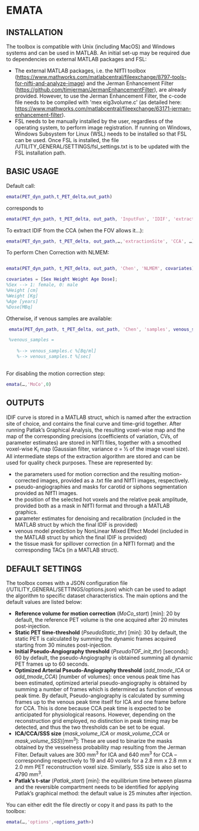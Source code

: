 # EMATA #

## INSTALLATION ##
The toolbox is compatible with Unix (including MacOS) and Windows systems and can be used in MATLAB. An initial set-up may be required due to dependencies on external MATLAB packages and FSL:
* The external MATLAB packages, i.e. the NIfTI toolbox (https://www.mathworks.com/matlabcentral/fileexchange/8797-tools-for-nifti-and-analyze-image) and the Jerman Enhancement Filter (https://github.com/timjerman/JermanEnhancementFilter), are already provided. However, to use the Jerman Enhancement Filter, the c-code file needs to be compiled with 'mex eig3volume.c' (as detailed here: https://www.mathworks.com/matlabcentral/fileexchange/63171-jerman-enhancement-filter). 
* FSL needs to be manually installed by the user, regardless of the operating system, to perform image registration. If running on Windows, Windows Subsystem for Linux (WSL) needs to be installed so that FSL can be used. Once FSL is installed, the file /UTILITY_GENERAL/SETTINGS/fsl_settings.txt is to be updated with the FSL installation path.

## BASIC USAGE ##

Default call: 
```matlab
emata(PET_dyn_path,t_PET_delta,out_path) 
```

corresponds to

```matlab
emata(PET_dyn_path, t_PET_delta, out_path, 'InputFun', 'IDIF', 'extractionSite', 'ICA', 'Feng', 1, 'Patlak', 1)
```

To extract IDIF from the CCA (when the FOV allows it…):  

```matlab
emata(PET_dyn_path, t_PET_delta, out_path,…,'extractionSite', 'CCA', …)
```

To perform Chen Correction with NLMEM: 

```matlab

emata(PET_dyn_path, t_PET_delta, out_path, 'Chen', 'NLMEM', covariates)

covariates = [Sex Height Weight Age Dose];    
%Sex --> 1: female, 0: male    
%Height [cm]   
%Weight [Kg]    
%Age [years]   
%Dose[MBq]

```

Otherwise, if venous samples are available:
```matlab
 emata(PET_dyn_path, t_PET_delta, out_path, 'Chen', 'samples', venous_samples)

 %venous_samples =    
	
	%--> venous_samples.c %[Bq/ml]    
	%--> venous_samples.t %[sec]
  
```

For disabling the motion correction step:
```matlab
emata(…,'MoCo',0)
```
## OUTPUTS ##
	
IDIF curve is stored in a MATLAB struct, which is named after the extraction site of choice, and contains the final curve and time-grid together.
After running Patlak’s Graphical Analysis, the resulting voxel-wise map and the map of the corresponding precisions (coefficients of variation, CVs, of parameter estimates) are stored in NIfTI files, together with a smoothed voxel-wise K<sub>i</sub> map (Gaussian filter, variance σ = ½ of the image voxel size). 
All intermediate steps of the extraction algorithm are stored and can be used for quality check purposes. These are represented by: 
* the parameters used for motion correction and the resulting motion-corrected images, provided as a .txt file and NIfTI images, respectively.
* pseudo-angiographies and masks for carotid or siphons segmentation provided as NIfTI images.
* the position of the selected hot voxels and the relative peak amplitude, provided both as a mask in NIfTI format and through a MATLAB graphics. 
* parameter estimates for denoising and recalibration (included in the MATLAB struct by which the final IDIF is provided)
* venous model prediction by NonLinear Mixed Effect Model (included in the MATLAB struct by which the final IDIF is provided)
* the tissue mask for spillover correction (in a NIfTI format) and the corresponding TACs (in a MATLAB struct).

## DEFAULT SETTINGS ##
The toolbox comes with a JSON configuration file (/UTILITY_GENERAL/SETTINGS/options.json) which can be used to adapt the algorithm to specific dataset characteristics. The main options and the default values are listed below:
* **Reference volume for motion correction** (*MoCo_start*) [min]: 20 by default, the reference PET volume is the one acquired after 20 minutes post-injection.
* **Static PET time-threshold** (*PseudoStatic_thr*) [min]: 30 by default, the static PET is calculated by summing the dynamic frames acquired starting from 30 minutes post-injection. 
* **Initial Pseudo-Angiography threshold** (*PseudoTOF_init_thr*) [seconds]: 60 by default, the pseudo-Angiography is obtained summing all dynamic PET frames up to 60 seconds.
* **Optimized Arterial Pseudo-Angiography threshold** (*add_tmode_ICA* or *add_tmode_CCA*) [number of volumes]: once venous peak time has been estimated, optimized arterial pseudo-angiography is obtained by summing a number of frames which is determined as function of venous peak time. By default, Pseudo-angiography is calculated by summing frames up to the venous peak time itself for ICA and one frame before for CCA. This is done because CCA peak time is expected to be anticipated for physiological reasons. However, depending on the reconstruction grid employed, no distinction in peak timing may be detected, and thus the two thresholds can be set to be equal.
* **ICA/CCA/SSS size** (*mask_volume_ICA* or *mask_volume_CCA* or *mask_volume_SSS*)[mm<sup>3</sup>]:  These are used to binarize the masks obtained by the vesselness probability map resulting from the Jerman Filter. Default values are 300 mm<sup>3</sup> for ICA and 640 mm<sup>3</sup> for CCA – corresponding respectively to 19 and 40 voxels for a 2.8 mm x 2.8 mm x 2.0 mm PET reconstruction voxel size. Similarly, SSS size is also set to 4790 mm<sup>3</sup>.
* **Patlak’s t-star** (*Patlak_start*) [min]: the equilibrium time between plasma and the reversible compartment needs to be identified for applying Patlak’s graphical method: the default value is 25 minutes after injection.

You can either edit the file directly or copy it and pass its path to the toolbox:

```matlab
emata(…,'options',<options_path>)
```






